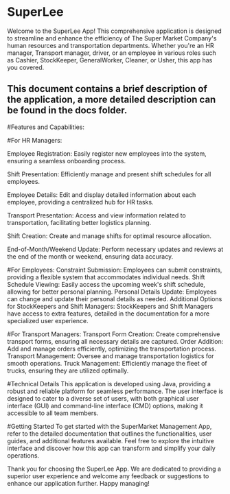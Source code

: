 # SuperLee
Welcome to the SuperLee App! This comprehensive application is designed to streamline and enhance the efficiency of The Super Market Company's human resources and transportation departments. Whether you're an HR manager, Transport manager, driver, or an employee in various roles such as Cashier, StockKeeper, GeneralWorker, Cleaner, or Usher, this app has you covered.
## This document contains a brief description of the application, a more detailed description can be found in the docs folder.

#Features and Capabilities:

#For HR Managers:

Employee Registration:
Easily register new employees into the system, ensuring a seamless onboarding process.

Shift Presentation:
Efficiently manage and present shift schedules for all employees.

Employee Details:
Edit and display detailed information about each employee, providing a centralized hub for HR tasks.

Transport Presentation:
Access and view information related to transportation, facilitating better logistics planning.

Shift Creation:
Create and manage shifts for optimal resource allocation.

End-of-Month/Weekend Update:
Perform necessary updates and reviews at the end of the month or weekend, ensuring data accuracy.

#For Employees:
Constraint Submission:
Employees can submit constraints, providing a flexible system that accommodates individual needs.
Shift Schedule Viewing:
Easily access the upcoming week's shift schedule, allowing for better personal planning.
Personal Details Update:
Employees can change and update their personal details as needed.
Additional Options for StockKeepers and Shift Managers:
StockKeepers and Shift Managers have access to extra features, detailed in the documentation for a more specialized user experience.

#For Transport Managers:
Transport Form Creation:
Create comprehensive transport forms, ensuring all necessary details are captured.
Order Addition:
Add and manage orders efficiently, optimizing the transportation process.
Transport Management:
Oversee and manage transportation logistics for smooth operations.
Truck Management:
Efficiently manage the fleet of trucks, ensuring they are utilized optimally.

#Technical Details
This application is developed using Java, providing a robust and reliable platform for seamless performance. The user interface is designed to cater to a diverse set of users, with both graphical user interface (GUI) and command-line interface (CMD) options, making it accessible to all team members.

#Getting Started
To get started with the SuperMarket Management App, refer to the detailed documentation that outlines the functionalities, user guides, and additional features available. Feel free to explore the intuitive interface and discover how this app can transform and simplify your daily operations.

Thank you for choosing the SuperLee App. We are dedicated to providing a superior user experience and welcome any feedback or suggestions to enhance our application further. Happy managing!



